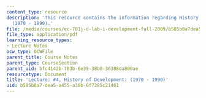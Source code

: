 ```yaml
---
content_type: resource
description: 'This resource contains the information regarding History of Development:
  (1970 - 1990).'
file: /media/courses/ec-701j-d-lab-i-development-fall-2009/b585b0a7dea5a455a30b6f7385c21461_MITEC_701JF09_lec04_nb.pdf
file_type: application/pdf
learning_resource_types:
- Lecture Notes
ocw_type: OCWFile
parent_title: Course Notes
parent_type: CourseSection
parent_uid: bfc4142b-703b-6e39-38b0-36308da800ae
resourcetype: Document
title: 'Lecture: #4, History of Development: (1970 - 1990)'
uid: b585b0a7-dea5-a455-a30b-6f7385c21461
---
```

